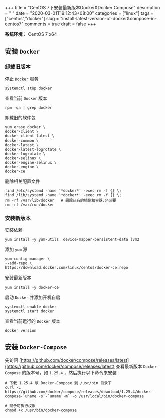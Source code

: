 +++
title = "CentOS 7下安装最新版本Docker&Docker Compose"
description = " "
date = "2020-03-01T19:12:43+08:00"
categories = ["linux"]
tags = ["centos","docker"]
slug = "install-latest-version-of-docker&compose-in-centos7"
comments = true
draft = false
+++

**系统环境：** CentOS 7 x64

## 安装 `Docker` 

### 卸载旧版本

停止 `Docker` 服务

```shell
systemctl stop docker
```

查看当前 `Docker` 版本

```shell
rpm -qa | grep docker
```

卸载旧的软件包

```shell
yum erase docker \
docker-client \
docker-client-latest \
docker-common \
docker-latest \
docker-latest-logrotate \
docker-logrotate \
docker-selinux \
docker-engine-selinux \
docker-engine \
docker-ce
```

删除相关配置文件

```shell
find /etc/systemd -name '*docker*' -exec rm -f {} \;
find /lib/systemd -name '*docker*' -exec rm -f {} \;
rm -rf /var/lib/docker   # 删除已有的镜像和容器,非必要
rm -rf /var/run/docker
```

### 安装新版本

安装依赖

```shell
yum install -y yum-utils  device-mapper-persistent-data lvm2
```

添加 `yum` 源

```shell
yum-config-manager \
--add-repo \
https://download.docker.com/linux/centos/docker-ce.repo
```

安装最新版本

```shell
yum install -y docker-ce
```

启动 `Docker` 并添加开机自启

```shell
systemctl enable docker
systemctl start docker
```

查看当前运行的 `Docker` 版本

```shell
docker version
```

## 安装 `Docker-Compose` 

先访问 [https://github.com/docker/compose/releases/latest](https://github.com/docker/compose/releases/latest) 查看最新版本 `Docker-Compose` 的版本号，如 `1.25.4` ，然后执行以下命令来安装

```shell
# 下载 1.25.4 版 Docker-Compose 到 /usr/bin 目录下
curl -L https://github.com/docker/compose/releases/download/1.25.4/docker-compose-`uname -s`-`uname -m` -o /usr/local/bin/docker-compose

# 赋予可执行权限
chmod +x /usr/bin/docker-compose
```